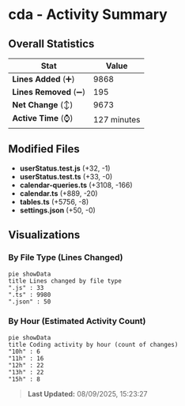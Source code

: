 # cda - Activity Summary 

## Overall Statistics

| Stat                   | Value                                                             |
| ---------------------- | ----------------------------------------------------------------- |
| **Lines Added** (➕)   | 9868                                          |
| **Lines Removed** (➖) | 195                                        |
| **Net Change** (↕)    | 9673                |
| **Active Time** (⌚)   | 127 minutes |


## Modified Files
- **userStatus.test.js** (+32, -1)
- **userStatus.test.ts** (+33, -0)
- **calendar-queries.ts** (+3108, -166)
- **calendar.ts** (+889, -20)
- **tables.ts** (+5756, -8)
- **settings.json** (+50, -0)

## Visualizations

### By File Type (Lines Changed)

```mermaid
pie showData
title Lines changed by file type
".js" : 33
".ts" : 9980
".json" : 50
```

### By Hour (Estimated Activity Count)

```mermaid
pie showData
title Coding activity by hour (count of changes)
"10h" : 6
"11h" : 16
"12h" : 22
"13h" : 22
"15h" : 8
```


> **Last Updated:** 08/09/2025, 15:23:27
